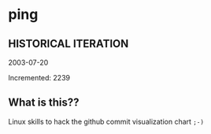 # ping

## HISTORICAL ITERATION
2003-07-20

Incremented: 2239

## What is this?? 
Linux skills to hack the github commit visualization chart `;-)`
